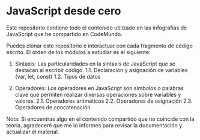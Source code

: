 # JavaScript desde cero

Este repositorio contiene todo el contenido utilizado en las infografías de JavaScript que he compartido en CodeMundo.

Puedes clonar este repositorio e interactuar con cada fragmento de código escrito. El orden de los módulos a estudiar es el siguiente:

1. Sintaxis: Las particularidades en la sintaxis de JavaScript que se destacan al escribir código.
    1.1. Declaración y asignación de variables (var, let, const)
    1.2. Tipos de datos
    
2. Operadores: Los operadores en JavaScript son símbolos o palabras clave que permiten realizar diversas operaciones sobre variables y valores.
    2.1. Operadores aritméticos
    2.2. Operadores de asignación
    2.3. Operadores de concatenación

Nota: Si encuentras algo en el contenido compartido que no coincide con la teoría, agradeceré que me lo informes para revisar la documentación y actualizar el material.